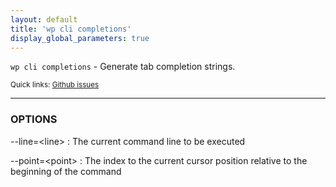 ```yaml
---
layout: default
title: 'wp cli completions'
display_global_parameters: true
---
```


`wp cli completions` - Generate tab completion strings.

<small>Quick links: <a href="https://github.com/wp-cli/wp-cli/issues?q=is%3Aopen+label%3Acommand%3Acompletions+sort%3Aupdated-desc">Github issues</a></small>

<hr />

### OPTIONS

\--line=&lt;line&gt;
: The current command line to be executed

\--point=&lt;point&gt;
: The index to the current cursor position relative to the beginning of the command




